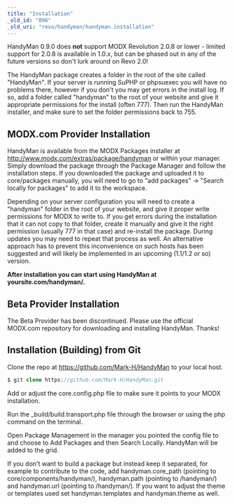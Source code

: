 ```yaml
---
title: "Installation"
_old_id: "896"
_old_uri: "revo/handyman/handyman.installation"
---
```


HandyMan 0.9.0 does **not** support MODX Revolution 2.0.8 or lower - limited support for 2.0.8 is available in 1.0.x, but can be phased out in any of the future versions so don't lurk around on Revo 2.0!

The HandyMan package creates a folder in the root of the site called "HandyMan". If your server is running SuPHP or phpsuexec you will have no problems there, however if you don't you may get errors in the install log. If so, add a folder called "handyman" to the root of your website and give it appropriate permissions for the install (often 777). Then run the HandyMan installer, and make sure to set the folder permissions back to 755.

## MODX.com Provider Installation

HandyMan is available from the MODX Packages installer at <http://www.modx.com/extras/package/handyman> or within your manager. Simply download the package through the Package Manager and follow the installation steps. If you downloaded the package and uploaded it to core/packages manually, you will need to go to "add packages" -> "Search locally for packages" to add it to the workspace.

Depending on your server configuration you will need to create a "handyman" folder in the root of your website, and give it proper write permissions for MODX to write to. If you get errors during the installation that it can not copy to that folder, create it manually and give it the right permission (usually 777 in that case) and re-install the package. During updates you may need to repeat that process as well. An alternative approach has to prevent this inconvenience on such hosts has been suggested and will likely be implemented in an upcoming (1.1/1.2 or so) version.

**After installation you can start using HandyMan at yoursite.com/handyman/.**

## Beta Provider Installation

The Beta Provider has been discontinued. Please use the official MODX.com repository for downloading and installing HandyMan. Thanks!

## Installation (Building) from Git

Clone the repo at <https://github.com/Mark-H/HandyMan> to your local host.

``` php 
$ git clone https://github.com/Mark-H/HandyMan.git
```

Add or adjust the core.config.php file to make sure it points to your MODX installation.

Run the \_build/build.transport.php file through the browser or using the php command on the terminal.

Open Package Management in the manager you pointed the config file to and choose to Add Packages and then Search Locally. HandyMan will be added to the grid.

If you don't want to build a package but instead keep it separated, for example to contribute to the code, add handyman.core\_path (pointing to core/components/handyman/), handyman.path (pointing to /handyman/) and handyman.url (pointing to /handyman/). If you want to adjust the theme or templates used set handyman.templates and handyman.theme as well.